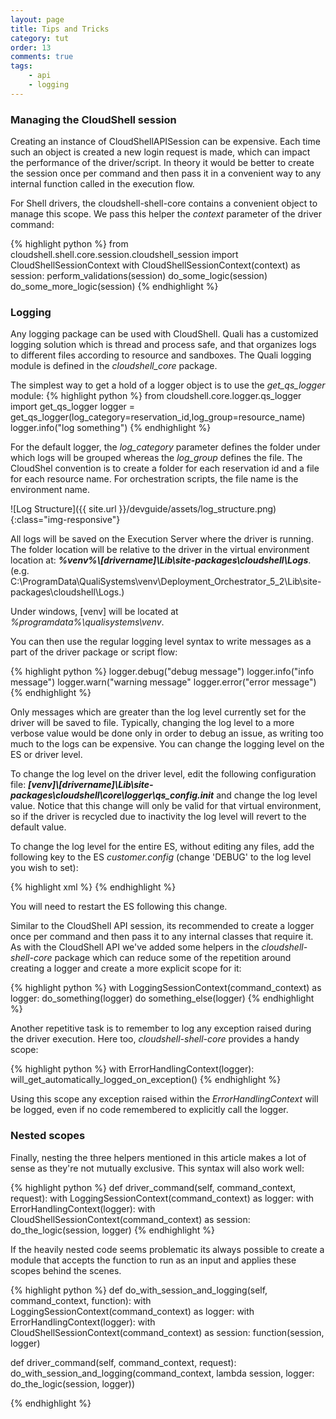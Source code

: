 ```yaml
---
layout: page
title: Tips and Tricks
category: tut
order: 13
comments: true
tags:
    - api
    - logging
---
```


### Managing the CloudShell session

Creating an instance of CloudShellAPISession can be expensive. Each time such an object is created
a new login request is made, which can impact the performance of the driver/script. In theory
it would be better to create the session once per command and then pass it in a convenient way
to any internal function called in the execution flow.

For Shell drivers, the cloudshell-shell-core contains a convenient object to manage this scope.
We pass this helper the _context_ parameter of the driver command:

{% highlight python %}
from cloudshell.shell.core.session.cloudshell_session import CloudShellSessionContext
with CloudShellSessionContext(context) as session:
         perform_validations(session)
         do_some_logic(session)
         do_some_more_logic(session)
{% endhighlight %}

### Logging

Any logging package can be used with CloudShell. Quali has a customized logging solution
which is thread and process safe, and that organizes logs to different files according to resource
and sandboxes. The Quali logging module is defined in the _cloudshell_core_ package.

The simplest way to get a hold of a logger object is to use the _get_qs_logger_ module:
{% highlight python %}
from cloudshell.core.logger.qs_logger import get_qs_logger
logger = get_qs_logger(log_category=reservation_id,log_group=resource_name)
logger.info("log something")
{% endhighlight %}

For the default logger, the _log_category_ parameter defines the folder under which logs will be grouped
whereas the _log_group_ defines the file. The CloudShel convention is to create a folder for each
reservation id and a file for each resource name. For orchestration scripts, the file name
is the environment name.

![Log Structure]({{ site.url }}/devguide/assets/log_structure.png){:class="img-responsive"}

All logs will be saved on the Execution Server where the driver is running. The folder location will be
relative to the driver in the virtual environment location at:
 **_%venv%\\[drivername]\\Lib\\site-packages\\cloudshell\\Logs_**.  (e.g. C:\\ProgramData\\QualiSystems\\venv\\Deployment_Orchestrator_5_2\\Lib\\site-packages\\cloudshell\\Logs.)

Under windows, [venv] will be located at _%programdata%\\qualisystems\\venv_.

You can then use the regular logging level syntax to write messages as a part of the driver
package or script flow:

{% highlight python %}
logger.debug("debug message")
logger.info("info message")
logger.warn("warning message"
logger.error("error message")
{% endhighlight %}

Only messages which are greater than the log level currently set for the driver will be saved to file.
Typically, changing the log level to a more verbose value would be done only in order to debug an issue, as
writing too much to the logs can be expensive. You can change the logging level on the ES or driver level.

To change the log level on the driver level, edit the following configuration file:
**_[venv]\\[drivername]\\Lib\\site-packages\\cloudshell\\core\\logger\qs_config.init_** and change the
log level value. Notice that this change will only be valid for that virtual environment, so if the driver
is recycled due to inactivity the log level will revert to the default value.

To change the log level for the entire ES, without editing any files, add the following key to the ES
_customer.config_ (change 'DEBUG' to the log level you wish to set):

{% highlight xml %}
<add key="DefaultPythonEnvrionmentVariables" value="LOG_LEVEL=DEBUG"/>
{% endhighlight %}

You will need to restart the ES following this change.

Similar to the CloudShell API session, its recommended to create a logger once per command and then pass it
to any internal classes that require it. As with the CloudShell API we've added some helpers in the _cloudshell-shell-core_
package which can reduce some of the repetition around creating a logger and create a more explicit scope for it:

{% highlight python %}
with LoggingSessionContext(command_context) as logger:
    do_something(logger)
    do something_else(logger)
{% endhighlight %}

Another repetitive task is to remember to log any exception raised during the driver execution. Here too,
_cloudshell-shell-core_ provides a handy scope:

{% highlight python %}
with ErrorHandlingContext(logger):
    will_get_automatically_logged_on_exception()
{% endhighlight %}

Using this scope any exception raised within the _ErrorHandlingContext_ will be logged, even if no code remembered
to explicitly call the logger.

### Nested scopes

Finally, nesting the three helpers mentioned in this article makes a lot of sense as they're not mutually exclusive.
This syntax will also work well:

{% highlight python %}
def driver_command(self, command_context, request):
    with LoggingSessionContext(command_context) as logger:
        with ErrorHandlingContext(logger):
            with CloudShellSessionContext(command_context) as session:
                do_the_logic(session, logger)
{% endhighlight %}

If the heavily nested code seems problematic its always possible to create a module that accepts the function to
run as an input and applies these scopes behind the scenes.


{% highlight python %}
def do_with_session_and_logging(self, command_context, function):
    with LoggingSessionContext(command_context) as logger:
        with ErrorHandlingContext(logger):
            with CloudShellSessionContext(command_context) as session:
                function(session, logger)

def driver_command(self, command_context, request):
    do_with_session_and_logging(command_context,
                                lambda session, logger: do_the_logic(session, logger))

{% endhighlight %}
